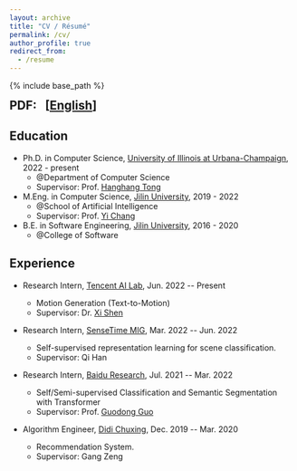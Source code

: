 ```yaml
---
layout: archive
title: "CV / Résumé"
permalink: /cv/
author_profile: true
redirect_from:
  - /resume
---
```


{% include base_path %}

<b style="font-size: 1.5em;">
    PDF:
    &nbsp;
    [<a href="/files/Resume_ZhiningLiu.pdf">English</a>]
</b>

## Education

* Ph.D. in Computer Science, [University of Illinois at Urbana-Champaign](https://illinois.edu/), 2022 - present
  * @Department of Computer Science
  * Supervisor: Prof. [Hanghang Tong](http://tonghanghang.org/)
* M.Eng. in Computer Science, [Jilin University](http://global.jlu.edu.cn/), 2019 - 2022
  * @School of Artificial Intelligence
  * Supervisor: Prof. [Yi Chang](http://yichang-cs.com/)
* B.E. in Software Engineering, [Jilin University](http://global.jlu.edu.cn/), 2016 - 2020
  * @College of Software
  <!-- * Ave. Score: 88.96/100 -->

## Experience

* Research Intern, [Tencent AI Lab](https://ai.tencent.com/ailab/en/index), Jun. 2022 -- Present
  * Motion Generation (Text-to-Motion)
  * Supervisor: Dr. [Xi Shen](https://xishen0220.github.io/)

* Research Intern, [SenseTime MIG](https://www.sensetime.com/en), Mar. 2022 -- Jun. 2022
  * Self-supervised representation learning for scene classification.
  * Supervisor: Qi Han

* Research Intern, [Baidu Research](http://research.baidu.com/), Jul. 2021 -- Mar. 2022
  * Self/Semi-supervised Classification and Semantic Segmentation with Transformer
  * Supervisor: Prof. [Guodong Guo](https://scholar.google.com/citations?user=f2Y5nygAAAAJ&hl=zh-CN)

* Algorithm Engineer, [Didi Chuxing](https://www.didiglobal.com/), Dec. 2019 -- Mar. 2020
  * Recommendation System.
  * Supervisor: Gang Zeng


<!-- ## Selected Honors & Awards

| *Top 10 Honorary Masters Graduates* (10/all masters graduates) by Jilin University.| 2022 |
| *Masters Research Performance Scholarship, First Prize*, (¥10,000 CNY) by Jilin University. | 2021 & 2022 |
| *National Scholarship* (2/80, ¥20,000 CNY) by Ministry of Education.              | 2020 |
| *National Scholarship* (1/40, ¥20,000 CNY) by Ministry of Education.              | 2019 |
| *Masters Academic Performance Scholarship* (¥8,000 CNY) by Jilin University.      | 2019 & 2020 | -->
<!-- | *Master’s Excellence Scholarship, First Prize* (Top 5%, ¥1,500 RMB) by Jilin University.| 2019 & 2020 | -->
<!-- | *CASC Scholarship* (5 students/14 schools, ¥5,000 RMB) by CASC Committee.         | 2020 |
| *Undergraduate Research Scholarship* (20/400, ¥5,000 CNY) by Jilin University.    | 2018 |
| *Outstanding Student Project Scholarship* (2/84, ¥5,000 CNY) by Jilin University. | 2018 |
| *Undergraduate Student Project Funding* (¥10,000 CNY) by Ministry of Education.   | 2018 |
| *National Endeavor Fellowship* (top 5%, ¥5,000 CNY) by Ministry of Education.     | 2017 |
| *Outstanding Student Leader* (for student service) by Jilin University.           | 2016 & 2017 & 2019 | -->
